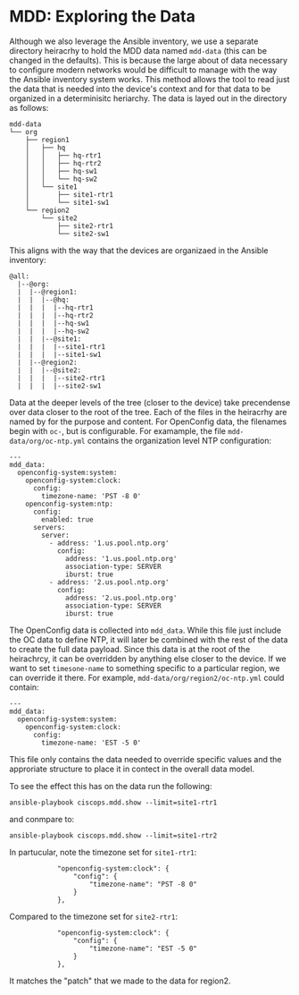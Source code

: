 # MDD: Exploring the Data
Although we also leverage the Ansible inventory, we use a separate directory heiracrhy to hold the MDD data named `mdd-data` (this can be changed in the defaults).  This is because the large about of data necessary to configure modern networks would be difficult to manage with the way the Ansible inventory system works.  This method allows the tool to read just the data that is needed into the device's context and for that data to be organized in a determinisitc heriarchy.  The data is layed out in the directory as follows:

```
mdd-data
└── org
    ├── region1
    │   ├── hq
    │   │   ├── hq-rtr1
    │   │   ├── hq-rtr2
    │   │   ├── hq-sw1
    │   │   └── hq-sw2
    │   └── site1
    │       ├── site1-rtr1
    │       └── site1-sw1
    └── region2
        └── site2
            ├── site2-rtr1
            └── site2-sw1
```

This aligns with the way that the devices are organizaed in the Ansible inventory:

```
@all:
  |--@org:
  |  |--@region1:
  |  |  |--@hq:
  |  |  |  |--hq-rtr1
  |  |  |  |--hq-rtr2
  |  |  |  |--hq-sw1
  |  |  |  |--hq-sw2
  |  |  |--@site1:
  |  |  |  |--site1-rtr1
  |  |  |  |--site1-sw1
  |  |--@region2:
  |  |  |--@site2:
  |  |  |  |--site2-rtr1
  |  |  |  |--site2-sw1
```

Data at the deeper levels of the tree (closer to the device) take precendense over data closer to the root of the tree.  Each of the files in the heiracrhy are named by for the purpose and content.  For OpenConfig data, the filenames begin with `oc-`, but is configurable.  For examample, the file `mdd-data/org/oc-ntp.yml` contains the organization level NTP configuration:

```
---
mdd_data:
  openconfig-system:system:
    openconfig-system:clock:
      config:
        timezone-name: 'PST -8 0'
    openconfig-system:ntp:
      config:
        enabled: true
      servers:
        server:
          - address: '1.us.pool.ntp.org'
            config:
              address: '1.us.pool.ntp.org'
              association-type: SERVER
              iburst: true
          - address: '2.us.pool.ntp.org'
            config:
              address: '2.us.pool.ntp.org'
              association-type: SERVER
              iburst: true
```

The OpenConfig data is collected into `mdd_data`.  While this file just include the OC data to define NTP, it will later be combined with the rest of the data to create the full data payload.  Since this data is at the root of the heirachrcy, it can be overridden by anything else closer to the device.  If we want to set `timesone-name` to something specific to a particular region, we can override it there.  For example, `mdd-data/org/region2/oc-ntp.yml` could contain:

```
---
mdd_data:
  openconfig-system:system:
    openconfig-system:clock:
      config:
        timezone-name: 'EST -5 0'
```

This file only contains the data needed to override specific values and the approriate structure to place it in contect in the overall data model.

To see the effect this has on the data run the following:

```
ansible-playbook ciscops.mdd.show --limit=site1-rtr1
```

and conmpare to:

```
ansible-playbook ciscops.mdd.show --limit=site1-rtr2
```

In partucular, note the timezone set for `site1-rtr1`:
```
            "openconfig-system:clock": {
                "config": {
                    "timezone-name": "PST -8 0"
                }
            },
```

Compared to the timezone set for `site2-rtr1`:
```
            "openconfig-system:clock": {
                "config": {
                    "timezone-name": "EST -5 0"
                }
            },
```

It matches the "patch" that we made to the data for region2.